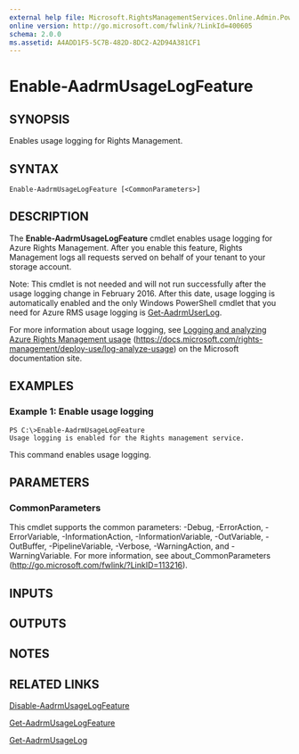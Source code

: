```yaml
---
external help file: Microsoft.RightsManagementServices.Online.Admin.PowerShell.dll-Help.xml
online version: http://go.microsoft.com/fwlink/?LinkId=400605
schema: 2.0.0
ms.assetid: A4ADD1F5-5C7B-482D-8DC2-A2D94A381CF1
---
```


# Enable-AadrmUsageLogFeature

## SYNOPSIS
Enables usage logging for Rights Management.

## SYNTAX

```
Enable-AadrmUsageLogFeature [<CommonParameters>]
```

## DESCRIPTION
The **Enable-AadrmUsageLogFeature** cmdlet enables usage logging for Azure Rights Management. After you enable this feature, Rights Management logs all requests served on behalf of your tenant to your storage account.

Note: This cmdlet is not needed and will not run successfully after the usage logging change in February 2016. After this date, usage logging is automatically enabled and the only Windows PowerShell cmdlet that you need for Azure RMS usage logging is [Get-AadrmUserLog](./Get-AadrmUserLog.md).

For more information about usage logging, see [Logging and analyzing Azure Rights Management usage](https://docs.microsoft.com/rights-management/deploy-use/log-analyze-usage) (https://docs.microsoft.com/rights-management/deploy-use/log-analyze-usage) on the Microsoft documentation site.

## EXAMPLES

### Example 1: Enable usage logging
```
PS C:\>Enable-AadrmUsageLogFeature
Usage logging is enabled for the Rights management service.
```

This command enables usage logging.

## PARAMETERS

### CommonParameters
This cmdlet supports the common parameters: -Debug, -ErrorAction, -ErrorVariable, -InformationAction, -InformationVariable, -OutVariable, -OutBuffer, -PipelineVariable, -Verbose, -WarningAction, and -WarningVariable. For more information, see about_CommonParameters (http://go.microsoft.com/fwlink/?LinkID=113216).

## INPUTS

## OUTPUTS

## NOTES

## RELATED LINKS

[Disable-AadrmUsageLogFeature](./Disable-AadrmUsageLogFeature.md)

[Get-AadrmUsageLogFeature](./Get-AadrmUsageLogFeature.md)

[Get-AadrmUsageLog](./Get-AadrmUsageLog.md)
